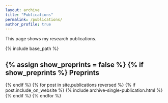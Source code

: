 ```yaml
---
layout: archive
title: "Publications"
permalink: /publications/
author_profile: true
---
```


This page shows my research publications.

{% include base_path %}

{% assign show_preprints = false %}
{% if show_preprints %}
Preprints
------
{% endif %}
{% for post in site.publications reversed %}
  {% if post.include_on_website %}
    {% include archive-single-publication.html %}
  {% endif %}
{% endfor %}
